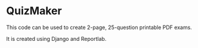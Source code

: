 # QuizMaker

This code can be used to create 2-page, 25-question printable PDF exams.

It is created using Django and Reportlab.